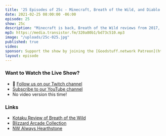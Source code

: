 ```yaml
---
title: '25 Episodes of 25c - Minecraft, Breath of the Wild, and Diablo!'
date: 2021-02-25 08:00:00 -06:00
episode: 25
show: 25c
description: "Minecraft is back, Breath of the Wild reviews from 2017, Nintendo Direct updates, and BlizzConline thoughts."
mp3: https://media.transistor.fm/320a80b1/bd73c510.mp3
image: "/uploads/25c-025.jpg"
published: true
video:
sponsor: Support the show by joining the [Goodstuff.network Patreon](https://www.patreon.com/goodstuff)
layout: episode
---
```


### Want to Watch the Live Show?

* 💙 [Follow us on our Twitch channel](https://goodstuff.network/twitch/)
* [Subscribe to our YouTube channel](https://www.youtube.com/user/goodstuffdotfm?sub_confirmation=1)
* No video version this time!

### Links

- [Kotaku Review of Breath of the Wild](https://kotaku.com/the-legend-of-zelda-breath-of-the-wild-the-kotaku-rev-1792885174)
- [Blizzard Arcade Collection](https://news.blizzard.com/en-us/blizzard/23617535/relive-the-legacy-announcing-the-blizzard-arcade-collection)
- [NW Always Hearthstone](https://playhearthstone.com/en-us/blog/23620129/)